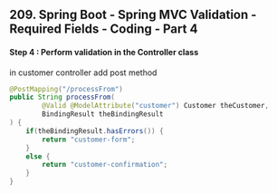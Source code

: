 ## 209. Spring Boot - Spring MVC Validation - Required Fields - Coding - Part 4

#### Step 4 : Perform validation in the Controller class 


in customer controller add post method 

```java
@PostMapping("/processFrom")
public String processFrom(
        @Valid @ModelAttribute("customer") Customer theCustomer,
        BindingResult theBindingResult
) {
    if(theBindingResult.hasErrors()) {
        return "customer-form"; 
    }
    else {
        return "customer-confirmation"; 
    }
}
```
